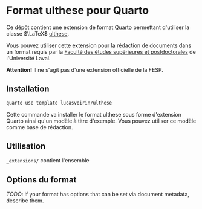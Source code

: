 # Format ulthese pour Quarto

Ce dépôt contient une extension de format [Quarto](https://quarto.org/) permettant d'utiliser la classe $\LaTeX$ [ulthese](https://www.ctan.org/pkg/ulthese).

Vous pouvez utiliser cette extension pour la rédaction de documents dans un format requis par la [Faculté des études supérieures et postdoctorales](https://www.fesp.ulaval.ca/) de l'Université Laval.

**Attention!** Il ne s'agit pas d'une extension officielle de la FESP. 

## Installation

```bash
quarto use template lucasvoirin/ulthese
```

Cette commande va installer le format ulthese sous forme d'extension Quarto ainsi qu'un modèle à titre d'exemple. Vous pouvez utiliser ce modèle comme base de rédaction.

## Utilisation

`_extensions/` contient l'ensemble

## Options du format

*TODO*: If your format has options that can be set via document metadata, describe them.
